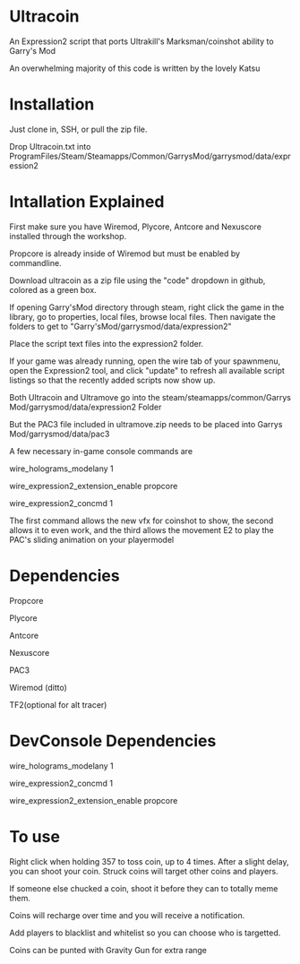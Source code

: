 # Ultracoin
An Expression2 script that ports Ultrakill's Marksman/coinshot ability to Garry's Mod

An overwhelming majority of this code is written by the lovely Katsu

# Installation
Just clone in, SSH, or pull the zip file.

Drop Ultracoin.txt into ProgramFiles/Steam/Steamapps/Common/GarrysMod/garrysmod/data/expression2

# Intallation Explained
First make sure you have Wiremod, Plycore, Antcore and Nexuscore installed through the workshop.

Propcore is already inside of Wiremod but must be enabled by commandline.

Download ultracoin as a zip file using the "code" dropdown in github, colored as a green box.

If opening Garry'sMod directory through steam, right click the game in the library, go to properties, local files, browse local files. Then navigate the folders to get to "Garry'sMod/garrysmod/data/expression2"

Place the script text files into the expression2 folder.

If your game was already running, open the wire tab of your spawnmenu, open the Expression2 tool, and click "update" to refresh all available script listings so that the recently added scripts now show up.

Both Ultracoin and Ultramove go into the steam/steamapps/common/Garrys Mod/garrysmod/data/expression2 
Folder

But the PAC3 file included in ultramove.zip needs to be placed into Garrys Mod/garrysmod/data/pac3


A few necessary in-game console commands are

wire_holograms_modelany 1

wire_expression2_extension_enable propcore

wire_expression2_concmd 1

The first command allows the new vfx for coinshot to show, the second allows it to even work, and the third allows the movement E2 to play the PAC's sliding animation on your playermodel


# Dependencies
Propcore

Plycore

Antcore

Nexuscore

PAC3

Wiremod (ditto)

TF2(optional for alt tracer)

# DevConsole Dependencies
wire_holograms_modelany 1

wire_expression2_concmd 1

wire_expression2_extension_enable propcore

# To use
Right click when holding 357 to toss coin, up to 4 times. After a slight delay, you can shoot your coin. Struck coins will target other coins and players.

If someone else chucked a coin, shoot it before they can to totally meme them.

Coins will recharge over time and you will receive a notification.

Add players to blacklist and whitelist so you can choose who is targetted.

Coins can be punted with Gravity Gun for extra range
